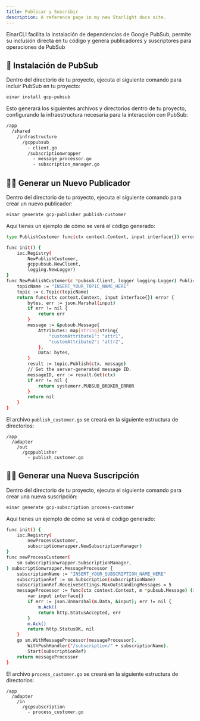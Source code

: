```yaml
---
title: Publicar y Suscribir
description: A reference page in my new Starlight docs site.
---
```

EinarCLI facilita la instalación de dependencias de Google PubSub, permite su inclusión directa en tu código y genera publicadores y suscriptores para operaciones de PubSub

## 📡 Instalación de PubSub
Dentro del directorio de tu proyecto, ejecuta el siguiente comando para incluir PubSub en tu proyecto:
```sh
einar install gcp-pubsub
```
Esto generará los siguientes archivos y directorios dentro de tu proyecto, configurando la infraestructura necesaria para la interacción con PubSub:
```sh 
/app
  /shared
    /infrastructure
      /gcppubsub
        - client.go
        /subscriptionwrapper
          - message_processor.go
          - subscription_manager.go
```

## 👨‍💻 Generar un Nuevo Publicador
Dentro del directorio de tu proyecto, ejecuta el siguiente comando para crear un nuevo publicador:
```sh
einar generate gcp-publisher publish-customer
```
Aquí tienes un ejemplo de cómo se verá el código generado:
```sh
type PublishCustomer func(ctx context.Context, input interface{}) error

func init() {
	ioc.Registry(
		NewPublishCustomer,
		gcppubsub.NewClient,
		logging.NewLogger)
}
func NewPublishCustomer(c *pubsub.Client, logger logging.Logger) PublishCustomer {
	topicName := "INSERT_YOUR_TOPIC_NAME_HERE"
	topic := c.Topic(topicName)
	return func(ctx context.Context, input interface{}) error {
		bytes, err := json.Marshal(input)
		if err != nil {
			return err
		}
		message := &pubsub.Message{
			Attributes: map[string]string{
				"customAttribute1": "attr1",
				"customAttribute2": "attr2",
			},
			Data: bytes,
		}
		result := topic.Publish(ctx, message)
		// Get the server-generated message ID.
		messageID, err := result.Get(ctx)
		if err != nil {
			return systemerr.PUBSUB_BROKER_ERROR
		}
		return nil
	}
}
```

El archivo `publish_customer.go` se creará en la siguiente estructura de directorios:
```
/app
  /adapter
    /out
      /gcppublisher
        - publish_customer.go  
```
## 👨‍💻 Generar una Nueva Suscripción
Dentro del directorio de tu proyecto, ejecuta el siguiente comando para crear una nueva suscripción:
```sh
einar generate gcp-subscription process-customer
```
Aquí tienes un ejemplo de cómo se verá el código generado:
```sh
func init() {
	ioc.Registry(
		newProcessCustomer,
		subscriptionwrapper.NewSubscriptionManager)
}
func newProcessCustomer(
	sm subscriptionwrapper.SubscriptionManager,
) subscriptionwrapper.MessageProcessor {
	subscriptionName := "INSERT_YOUR_SUBSCRIPTION_NAME_HERE"
	subscriptionRef := sm.Subscription(subscriptionName)
	subscriptionRef.ReceiveSettings.MaxOutstandingMessages = 5
	messageProcessor := func(ctx context.Context, m *pubsub.Message) (int, error) {
		var input interface{}
		if err := json.Unmarshal(m.Data, &input); err != nil {
			m.Ack()
			return http.StatusAccepted, err
		}
		m.Ack()
		return http.StatusOK, nil
	}
	go sm.WithMessageProcessor(messageProcessor).
		WithPushHandler("/subscription/" + subscriptionName).
		Start(subscriptionRef)
	return messageProcessor
}
```
El archivo `process_customer.go` se creará en la siguiente estructura de directorios:
```
/app
  /adapter
    /in
      /gcpsubscription
        - process_customer.go  
```
